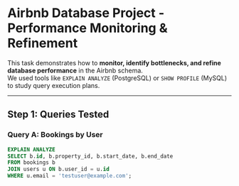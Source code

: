 # Airbnb Database Project - Performance Monitoring & Refinement

This task demonstrates how to **monitor, identify bottlenecks, and refine database performance** in the Airbnb schema.  
We used tools like `EXPLAIN ANALYZE` (PostgreSQL) or `SHOW PROFILE` (MySQL) to study query execution plans.

---

## Step 1: Queries Tested

### Query A: Bookings by User
```sql
EXPLAIN ANALYZE
SELECT b.id, b.property_id, b.start_date, b.end_date
FROM bookings b
JOIN users u ON b.user_id = u.id
WHERE u.email = 'testuser@example.com';
